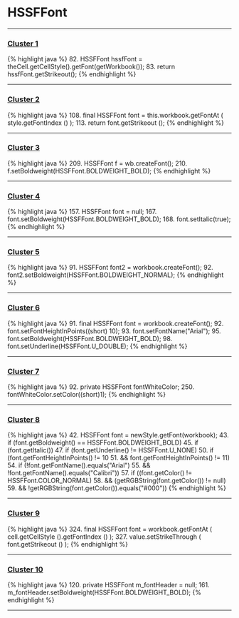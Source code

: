 # HSSFFont

***

### [Cluster 1](./1)
{% highlight java %}
82. HSSFFont hssfFont = theCell.getCellStyle().getFont(getWorkbook());
83. return hssfFont.getStrikeout();
{% endhighlight %}

***

### [Cluster 2](./2)
{% highlight java %}
108. final HSSFFont font = this.workbook.getFontAt ( style.getFontIndex () );
113. return font.getStrikeout ();
{% endhighlight %}

***

### [Cluster 3](./3)
{% highlight java %}
209. HSSFFont f = wb.createFont();
210. f.setBoldweight(HSSFFont.BOLDWEIGHT_BOLD);
{% endhighlight %}

***

### [Cluster 4](./4)
{% highlight java %}
157. HSSFFont font = null;
167.   font.setBoldweight(HSSFFont.BOLDWEIGHT_BOLD);
168.   font.setItalic(true);
{% endhighlight %}

***

### [Cluster 5](./5)
{% highlight java %}
91. HSSFFont font2 = workbook.createFont();
92. font2.setBoldweight(HSSFFont.BOLDWEIGHT_NORMAL);
{% endhighlight %}

***

### [Cluster 6](./6)
{% highlight java %}
91. final HSSFFont font = workbook.createFont();
92. font.setFontHeightInPoints((short) 10);
93. font.setFontName("Arial");
95.   font.setBoldweight(HSSFFont.BOLDWEIGHT_BOLD);
98.   font.setUnderline(HSSFFont.U_DOUBLE);
{% endhighlight %}

***

### [Cluster 7](./7)
{% highlight java %}
92. private HSSFFont fontWhiteColor;
250.   fontWhiteColor.setColor((short)1);
{% endhighlight %}

***

### [Cluster 8](./8)
{% highlight java %}
42. HSSFFont font = newStyle.getFont(workbook);
43. if (font.getBoldweight() == HSSFFont.BOLDWEIGHT_BOLD)
45. if (font.getItalic())
47. if (font.getUnderline() != HSSFFont.U_NONE)
50. if (font.getFontHeightInPoints() != 10
51.     && font.getFontHeightInPoints() != 11)
54. if (!font.getFontName().equals("Arial")
55.     && !font.getFontName().equals("Calibri"))
57. if ((font.getColor() != HSSFFont.COLOR_NORMAL)
58.     && (getRGBString(font.getColor()) != null)
59.     && !getRGBString(font.getColor()).equals("#000"))
{% endhighlight %}

***

### [Cluster 9](./9)
{% highlight java %}
324. final HSSFFont font = workbook.getFontAt ( cell.getCellStyle ().getFontIndex () );
327.     value.setStrikeThrough ( font.getStrikeout () );
{% endhighlight %}

***

### [Cluster 10](./10)
{% highlight java %}
120. private HSSFFont m_fontHeader = null;
161.       m_fontHeader.setBoldweight(HSSFFont.BOLDWEIGHT_BOLD);
{% endhighlight %}

***

